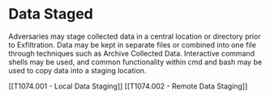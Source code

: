 # Data Staged

Adversaries may stage collected data in a central location or directory prior to Exfiltration. Data may be kept in separate files or combined into one file through techniques such as Archive Collected Data. Interactive command shells may be used, and common functionality within cmd and bash may be used to copy data into a staging location.

[[T1074.001 - Local Data Staging]]
[[T1074.002 - Remote Data Staging]]